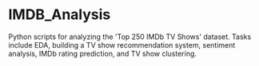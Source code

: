 # IMDB_Analysis
Python scripts for analyzing the 'Top 250 IMDb TV Shows' dataset. Tasks include EDA, building a TV show recommendation system, sentiment analysis, IMDb rating prediction, and TV show clustering.

